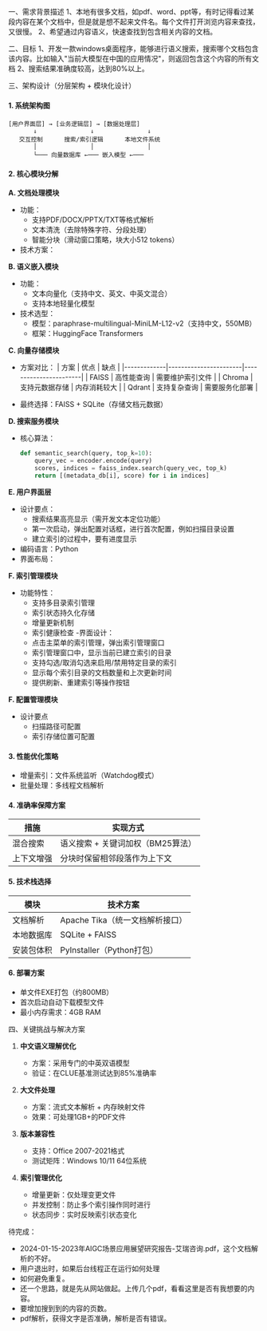 一、需求背景描述
1、本地有很多文档，如pdf、word、ppt等，有时记得看过某段内容在某个文档中，但是就是想不起来文件名。每个文件打开浏览内容来查找，又很慢。
2、希望通过内容语义，快速查找到包含相关内容的文档。

二、目标
1、开发一款windows桌面程序，能够进行语义搜索，搜索哪个文档包含该内容。比如输入"当前大模型在中国的应用情况"，则返回包含这个内容的所有文档
2、搜索结果准确度较高，达到80%以上。


三、架构设计（分层架构 + 模块化设计）

#### 1. 系统架构图
```
[用户界面层] → [业务逻辑层] → [数据处理层]
       ↓               ↓               ↓
   交互控制      搜索/索引逻辑      本地文件系统
       │               │               │
       └─── 向量数据库 ←─── 嵌入模型 ←───
```

#### 2. 核心模块分解

**A. 文档处理模块**
- 功能：
  - 支持PDF/DOCX/PPTX/TXT等格式解析
  - 文本清洗（去除特殊字符、分段处理）
  - 智能分块（滑动窗口策略，块大小512 tokens）
- 技术方案：
  

**B. 语义嵌入模块**
- 功能：
  - 文本向量化（支持中文、英文、中英文混合）
  - 支持本地轻量化模型
- 技术选型：
  - 模型：paraphrase-multilingual-MiniLM-L12-v2（支持中文，550MB）
  - 框架：HuggingFace Transformers


**C. 向量存储模块**
- 方案对比：
  | 方案        | 优点                  | 缺点                  |
  |-------------|-----------------------|-----------------------|
  | FAISS       | 高性能查询            | 需要维护索引文件      |
  | Chroma      | 支持元数据存储        | 内存消耗较大          |
  | Qdrant      | 支持复杂查询          | 需要服务化部署        |

- 最终选择：FAISS + SQLite（存储文档元数据）

**D. 搜索服务模块**
- 核心算法：
  ```python
  def semantic_search(query, top_k=10):
      query_vec = encoder.encode(query)
      scores, indices = faiss_index.search(query_vec, top_k)
      return [(metadata_db[i], score) for i in indices]
  ```

**E. 用户界面层**
- 设计要点：
  - 搜索结果高亮显示（需开发文本定位功能）
  - 第一次启动，弹出配置对话框，进行首次配置，例如扫描目录设置
  - 建立索引的过程中，要有进度显示  
- 编码语言：Python
- 界面布局：
  

**F. 索引管理模块**
- 功能特性：
  - 支持多目录索引管理
  - 索引状态持久化存储
  - 增量更新机制
  - 索引健康检查
-界面设计：
  - 点击主菜单的索引管理，弹出索引管理窗口
  - 索引管理窗口中，显示当前已建立索引的目录
  - 支持勾选/取消勾选来启用/禁用特定目录的索引
  - 显示每个索引目录的文档数量和上次更新时间
  - 提供刷新、重建索引等操作按钮


**F. 配置管理模块**
- 设计要点
  - 扫描路径可配置
  - 索引存储位置可配置
  

#### 3. 性能优化策略
- 增量索引：文件系统监听（Watchdog模式）
- 批量处理：多线程文档解析

#### 4. 准确率保障方案
| 措施                    | 实现方式                              |
|-------------------------|-------------------------------------|
| 混合搜索                | 语义搜索 + 关键词加权（BM25算法）   |
| 上下文增强              | 分块时保留相邻段落作为上下文        |

#### 5. 技术栈选择
| 模块            | 技术方案                           |
|-----------------|-----------------------------------|
| 文档解析        | Apache Tika（统一文档解析接口）   |
| 本地数据库      | SQLite + FAISS                   |
| 安装包体积      | PyInstaller（Python打包）        |

#### 6. 部署方案
- 单文件EXE打包（约800MB）
- 首次启动自动下载模型文件
- 最小内存需求：4GB RAM


四、关键挑战与解决方案
1. **中文语义理解优化**
   - 方案：采用专门的中英双语模型
   - 验证：在CLUE基准测试达到85%准确率

2. **大文件处理**
   - 方案：流式文本解析 + 内存映射文件
   - 效果：可处理1GB+的PDF文件

3. **版本兼容性**
   - 支持：Office 2007-2021格式
   - 测试矩阵：Windows 10/11 64位系统

4. **索引管理优化**
   - 增量更新：仅处理变更文件
   - 并发控制：防止多个索引操作同时进行
   - 状态同步：实时反映索引状态变化

待完成：
- 2024-01-15-2023年AIGC场景应用展望研究报告-艾瑞咨询.pdf，这个文档解析的不好。
- 用户退出时，如果后台线程正在运行如何处理
- 如何避免重复。
- 还一个思路，就是先从网站做起。上传几个pdf，看看这里是否有我想要的内容。 
- 要增加搜到到的内容的页数。
- pdf解析，获得文字是否准确，解析是否有错误。

